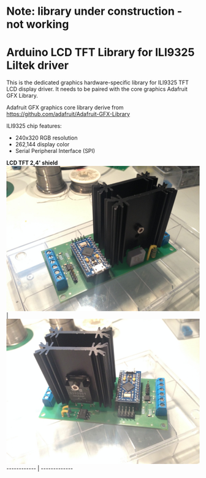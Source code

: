 # Note: library under construction - not working

# Arduino LCD TFT Library for ILI9325 Liltek driver

This is the dedicated graphics hardware-specific library for ILI9325 TFT LCD display driver. It needs to be paired with the core graphics Adafruit GFX Library.

Adafruit GFX graphics core library derive from https://github.com/adafruit/Adafruit-GFX-Library

ILI9325 chip features:
- 240x320 RGB resolution
- 262,144 display color
- Serial Peripheral Interface (SPI)

**LCD TFT 2,4' shield**
![Picture1] | ![Picture2]
------------ | -------------



[Picture1]:https://raw.githubusercontent.com/0xPIT/reflowOvenController/master/images/Completed1.jpg
[Picture2]:https://raw.githubusercontent.com/0xPIT/reflowOvenController/master/images/Completed2.jpg
